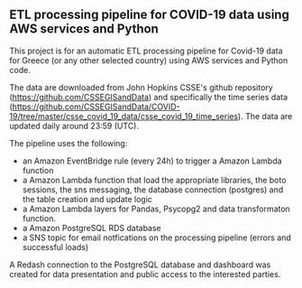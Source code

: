 ## ETL processing pipeline for COVID-19 data using AWS services and Python

This project is for an automatic ETL processing pipeline for Covid-19 data for Greece (or any other selected country) using AWS services and Python code.

The data are downloaded from John Hopkins CSSE's github repository (https://github.com/CSSEGISandData) and specifically the time series data (https://github.com/CSSEGISandData/COVID-19/tree/master/csse_covid_19_data/csse_covid_19_time_series). The data are updated daily around 23:59 (UTC).

The pipeline uses the following:
* an Amazon EventBridge rule (every 24h) to trigger a Amazon Lambda function
* a Amazon Lambda function that load the appropriate libraries, the boto sessions, the sns messaging, the database connection (postgres) and the table creation and update logic
* a Amazon Lambda layers for Pandas, Psycopg2 and data transformaton function.
* a Amazon PostgreSQL RDS database
* a SNS topic for email notfications on the processing pipeline (errors and successful loads)

A Redash connection to the PostgreSQL database and dashboard was created for data presentation and public access to the interested parties.
